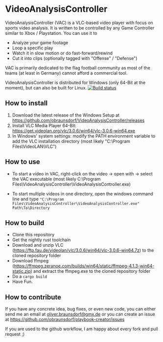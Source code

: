 VideoAnalysisController
======================
VideoAnalysisController (VAC) is a VLC-based video player with focus on sports video analysis. It is written to be controlled by any Game Controller similar to Xbox / Playstation.
You can use it to

 - Analyze your game footage
 - Loop a specific play
 - Watch it in slow motion or do fast-forward/rewind
 - Cut it into clips (optionally tagged with "Offense" / "Defense") 

VAC is primarily dedicated to the flag football community as most of the teams (at least in Germany) cannot afford a commercial tool.

VideoAnalysisController is distributed for Windows (only 64-Bit at the moment), but can also be built for Linux.
[![Build status](https://ci.appveyor.com/api/projects/status/ijnogdj1n1cj673x?svg=true)](https://ci.appveyor.com/project/obraunsdorf/videoanalysiscontroller) 


## How to install   
1. Download the latest release of the Windows Setup at https://github.com/obraunsdorf/VideoAnalysisController/releases
2. Install VLC Media Player 64-Bit: https://get.videolan.org/vlc/3.0.6/win64/vlc-3.0.6-win64.exe
3. In Windows' system settings: modify the PATH environment variable to add the VLC installation directory (most likely "C:\Program Files\VideoLAN\VLC") 

## How to use
 - To start a video in VAC, right-click on the video -> open with -> select the VAC executable (most likely C:\Program Files\VideoAnalysisController\VideoAnalysisController.exe)

 - To start multiple videos in one directory, open the windows command line and type ```"C:\Program Files\VideoAnalysisController\VideoAnalysisController.exe" Path\To\Directory```



## How to build
 - Clone this repository
 - Get the nightly rust toolchain
 - Download and unzip VLC (<https://ftp.fau.de/videolan/vlc/3.0.6/win64/vlc-3.0.6-win64.7z>) to the cloned repository folder
 - Download ffmpeg (<https://ffmpeg.zeranoe.com/builds/win64/static/ffmpeg-4.1.3-win64-static.zip>) and extract the ffmpeg.exe to the cloned repository folder
 - Do a ```cargo build```
 - Have Fun.


## How to contribute
If you have any concrete idea, bug fixes, or even new code, you can either send me an email at <oliver.braunsdorf@gmx.de> or you can create an issue at <https://github.com/obraunsdorf/playbook-creator/issues>

If you are used to the github workflow, I am happy about every fork and pull request ;)